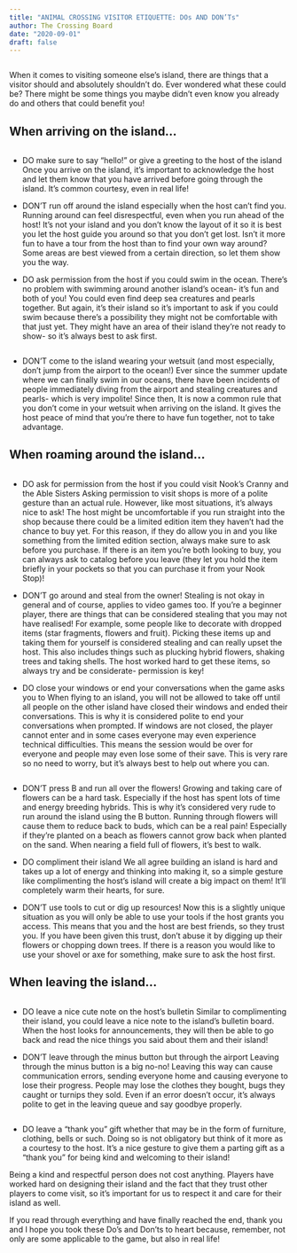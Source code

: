 ```yaml
---
title: "ANIMAL CROSSING VISITOR ETIQUETTE: DOs AND DON’Ts"
author: The Crossing Board
date: "2020-09-01"
draft: false
---
```


<div class="image-center">
<img src="/images/posts/01092020/image0.jpg" alt="" />
</div>

When it comes to visiting someone else’s island, there are things that a visitor should and absolutely shouldn’t do. Ever wondered what these could be? There might be some things you maybe didn’t even know you already do and others that could benefit you!

## When arriving on the island…

<div class="image-center">
<img src="/images/posts/01092020/image1.jpg" alt="" />
</div>

- DO make sure to say “hello!” or give a greeting to the host of the island
  Once you arrive on the island, it’s important to acknowledge the host and let them know that you have arrived before going through the island. It’s common courtesy, even in real life!

- DON’T run off around the island especially when the host can’t find you.
  Running around can feel disrespectful, even when you run ahead of the host! It’s not your island and you don’t know the layout of it so it is best you let the host guide you around so that you don’t get lost. Isn’t it more fun to have a tour from the host than to find your own way around? Some areas are best viewed from a certain direction, so let them show you the way.

- DO ask permission from the host if you could swim in the ocean.
  There’s no problem with swimming around another island’s ocean- it’s fun and both of you! You could even find deep sea creatures and pearls together. But again, it’s their island so it’s important to ask if you could swim because there’s a possibility they might not be comfortable with that just yet. They might have an area of their island they’re not ready to show- so it’s always best to ask first.

<div class="image-center">
<img src="/images/posts/01092020/image4.jpg" alt="" />
</div>

- DON’T come to the island wearing your wetsuit (and most especially, don’t jump from the airport to the ocean!)
  Ever since the summer update where we can finally swim in our oceans, there have been incidents of people immediately diving from the airport and stealing creatures and pearls- which is very impolite! Since then, It is now a common rule that you don’t come in your wetsuit when arriving on the island. It gives the host peace of mind that you’re there to have fun together, not to take advantage.

## When roaming around the island…

<div class="image-center">
<img src="/images/posts/01092020/image2.jpg" alt="" />
</div>

- DO ask for permission from the host if you could visit Nook’s Cranny and the Able Sisters
  Asking permission to visit shops is more of a polite gesture than an actual rule. However, like most situations, it’s always nice to ask! The host might be uncomfortable if you run straight into the shop because there could be a limited edition item they haven’t had the chance to buy yet. For this reason, if they do allow you in and you like something from the limited edition section, always make sure to ask before you purchase. If there is an item you’re both looking to buy, you can always ask to catalog before you leave (they let you hold the item briefly in your pockets so that you can purchase it from your Nook Stop)!

- DON’T go around and steal from the owner!
  Stealing is not okay in general and of course, applies to video games too. If you’re a beginner player, there are things that can be considered stealing that you may not have realised! For example, some people like to decorate with dropped items (star fragments, flowers and fruit). Picking these items up and taking them for yourself is considered stealing and can really upset the host. This also includes things such as plucking hybrid flowers, shaking trees and taking shells. The host worked hard to get these items, so always try and be considerate- permission is key!

- DO close your windows or end your conversations when the game asks you to
  When flying to an island, you will not be allowed to take off until all people on the other island have closed their windows and ended their conversations. This is why it is considered polite to end your conversations when prompted. If windows are not closed, the player cannot enter and in some cases everyone may even experience technical difficulties. This means the session would be over for everyone and people may even lose some of their save. This is very rare so no need to worry, but it’s always best to help out where you can.

<div class="image-center">
<img src="/images/posts/01092020/image8.jpg" alt="" />
</div>

- DON’T press B and run all over the flowers!
  Growing and taking care of flowers can be a hard task. Especially if the host has spent lots of time and energy breeding hybrids. This is why it’s considered very rude to run around the island using the B button. Running through flowers will cause them to reduce back to buds, which can be a real pain! Especially if they’re planted on a beach as flowers cannot grow back when planted on the sand. When nearing a field full of flowers, it’s best to walk.

- DO compliment their island
  We all agree building an island is hard and takes up a lot of energy and thinking into making it, so a simple gesture like complimenting the host’s island will create a big impact on them! It’ll completely warm their hearts, for sure.

- DON’T use tools to cut or dig up resources!
  Now this is a slightly unique situation as you will only be able to use your tools if the host grants you access. This means that you and the host are best friends, so they trust you. If you have been given this trust, don’t abuse it by digging up their flowers or chopping down trees. If there is a reason you would like to use your shovel or axe for something, make sure to ask the host first.

## When leaving the island…

<div class="image-center">
<img src="/images/posts/01092020/image11.jpg" alt="" />
</div>

- DO leave a nice cute note on the host’s bulletin
  Similar to complimenting their island, you could leave a nice note to the island’s bulletin board. When the host looks for announcements, they will then be able to go back and read the nice things you said about them and their island!

- DON’T leave through the minus button but through the airport
  Leaving through the minus button is a big no-no! Leaving this way can cause communication errors, sending everyone home and causing everyone to lose their progress. People may lose the clothes they bought, bugs they caught or turnips they sold. Even if an error doesn’t occur, it’s always polite to get in the leaving queue and say goodbye properly.

<div class="image-center">
<img src="/images/posts/01092020/image13.jpg" alt="" />
</div>

- DO leave a “thank you” gift whether that may be in the form of furniture, clothing, bells or such.
  Doing so is not obligatory but think of it more as a courtesy to the host. It’s a nice gesture to give them a parting gift as a “thank you” for being kind and welcoming to their island!

Being a kind and respectful person does not cost anything. Players have worked hard on designing their island and the fact that they trust other players to come visit, so it’s important for us to respect it and care for their island as well.

If you read through everything and have finally reached the end, thank you and I hope you took these Do’s and Don’ts to heart because, remember, not only are some applicable to the game, but also in real life!
